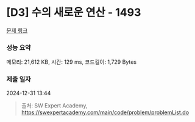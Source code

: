# [D3] 수의 새로운 연산 - 1493 

[문제 링크](https://swexpertacademy.com/main/code/problem/problemDetail.do?contestProbId=AV2b-QGqADMBBASw) 

### 성능 요약

메모리: 21,612 KB, 시간: 129 ms, 코드길이: 1,729 Bytes

### 제출 일자

2024-12-31 13:44



> 출처: SW Expert Academy, https://swexpertacademy.com/main/code/problem/problemList.do
